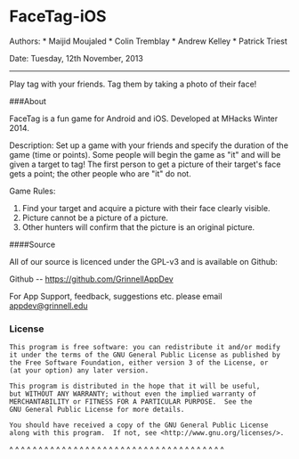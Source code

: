FaceTag-iOS
===========

Authors:  * Maijid Moujaled 
          * Colin Tremblay
          * Andrew Kelley
          * Patrick Triest

Date:    Tuesday, 12th November, 2013

---

Play tag with your friends. Tag them by taking a photo of their face!

###About

FaceTag is a fun game for Android and iOS. Developed at MHacks Winter 2014.

Description:
Set up a game with your friends and specify the duration of the game (time or points). Some people will begin the game as "it" and will be given a target to tag! The first person to get a picture of their target's face gets a point; the other people who are "it" do not.

Game Rules:
1. Find your target and acquire a picture with their face clearly visible.
2. Picture cannot be a picture of a picture.
3. Other hunters will confirm that the picture is an original picture.

####Source

All of our source is licenced under the GPL-v3 and is available on Github:

Github -- https://github.com/GrinnellAppDev


For App Support, feedback, suggestions etc. please email appdev@grinnell.edu

### License

    This program is free software: you can redistribute it and/or modify
    it under the terms of the GNU General Public License as published by
    the Free Software Foundation, either version 3 of the License, or
    (at your option) any later version.

    This program is distributed in the hope that it will be useful,
    but WITHOUT ANY WARRANTY; without even the implied warranty of
    MERCHANTABILITY or FITNESS FOR A PARTICULAR PURPOSE.  See the
    GNU General Public License for more details.

    You should have received a copy of the GNU General Public License
    along with this program.  If not, see <http://www.gnu.org/licenses/>.

^ ^ ^ ^ ^ ^ ^ ^ ^ ^ ^ ^ ^ ^ ^ ^ ^ ^ ^ ^ ^ ^ ^ ^ ^ ^ ^ ^ ^ ^ ^ ^ ^ ^ ^ ^ ^ 


